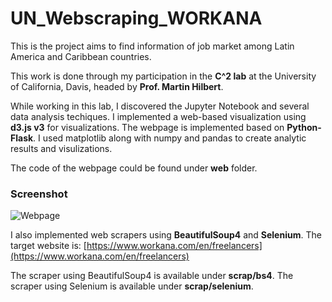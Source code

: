 # UN_Webscraping_WORKANA

This is the project aims to find information of job market among Latin America and Caribbean countries.

This work is done through my participation in the **C^2 lab** at the University of California, Davis, headed by **Prof. Martin Hilbert**.

While working in this lab, I discovered the Jupyter Notebook and several data analysis techiques.
I implemented a web-based visualization using **d3.js v3** for visualizations. The webpage is implemented based on **Python-Flask**.
I used matplotlib along with numpy and pandas to create analytic results and visulizations.

The code of the webpage could be found under **web** folder.

### Screenshot
![Webpage](https://github.com/hippoandy/UN_Webscraping_WORKANA/blob/master/web/screenshot.png)

I also implemented web scrapers using **BeautifulSoup4** and **Selenium**. The target website is: [https://www.workana.com/en/freelancers](https://www.workana.com/en/freelancers)

The scraper using BeautifulSoup4 is available under **scrap/bs4**.
The scraper using Selenium is available under **scrap/selenium**.

